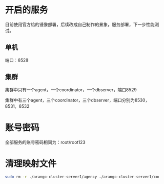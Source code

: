 # 开启的服务

目前使用官方给的镜像部署，后续改成自己制作的景象，服务部署，下一步性能测试。

## 单机

端口：8528

## 集群

集群中只有一个agent，一个coordinator，一个dbserver，端口8529

集群中有三个agent，三个coordinator，三个dbserver，端口分别为8530，8531，8532

# 账号密码

全部服务的账号密码相同为：root/root123

# 清理映射文件

```bash
sudo rm -r ./arango-cluster-server1/agency ./arango-cluster-server1/coordinator ./arango-cluster-server1/dbserver ./arango-cluster-server2/agency ./arango-cluster-server2/coordinator ./arango-cluster-server2/dbserver ./arango-cluster-server3/agency ./arango-cluster-server3/coordinator ./arango-cluster-server3/dbserver ./arango-cluster-single/agency ./arango-cluster-single/coordinator ./arango-cluster-single/dbserver ./arango-standalone/dbserver
```

 

